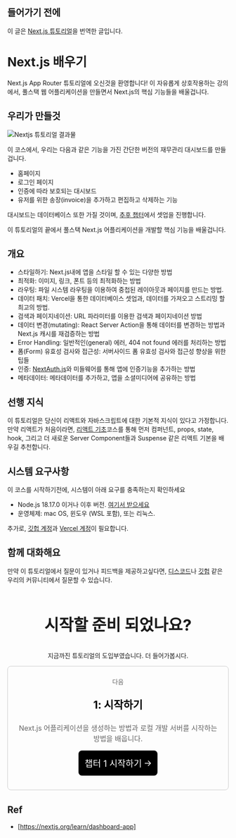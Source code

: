 ## 들어가기 전에
이 글은 [Next.js 튜토리얼](https://nextjs.org/learn/dashboard-app)을 번역한 글입니다.

# Next.js 배우기
Next.js App Router 튜토리얼에 오신것을 환영합니다! 이 자유롭게 상호작용하는 강의에서, 풀스택 웹 어플리케이션을 만들면서 Next.js의 핵심 기능들을 배울겁니다.

## 우리가 만들것
<img src="https://nextjs.org/_next/image?url=%2Flearn%2Flight%2Fdashboard.png&w=3840&q=75" alt="Nextjs 튜토리얼 결과물">

이 코스에서, 우리는 다음과 같은 기능을 가진 간단한 버전의 재무관리 대시보드를 만들겁니다.

- 홈페이지
- 로그인 페이지
- 인증에 따라 보호되는 대시보드
- 유저를 위한 송장(invoice)을 추가하고 편집하고 삭제하는 기능

대시보드는 데이터베이스 또한 가질 것이며, [추후 챕터](https://nextjs.org/learn/dashboard-app/setting-up-your-database)에서 셋업을 진행합니다.

이 튜토리얼의 끝에서 풀스택 Next.js 어플리케이션을 개발할 핵심 기능을 배울겁니다.

## 개요
- 스타일하기: Next.js내에 앱을 스타일 할 수 있는 다양한 방법
- 최적화: 이미지, 링크, 폰트 등의 최적화하는 방법
- 라우팅: 파일 시스템 라우팅을 이용하여 중첩된 레이아웃과 페이지를 만드는 방법.
- 데이터 패치: Vercel을 통한 데이터베이스 셋업과, 데이터를 가져오고 스트리밍 할 최고의 방법.
- 검색과 페이지네이션: URL 파라미터를 이용한 검색과 페이지네이션 방법
- 데이터 변경(mutating): React Server Action을 통해 데이터를 변경하는 방법과 Next.js 캐시를 재검증하는 방법
- Error Handling: 일반적인(general) 에러, 404 not found 에러를 처리하는 방법
- 폼(Form) 유효성 검사와 접근성: 서버사이드 폼 유효성 검사와 접근성 향상을 위한 팁들
- 인증: [NextAuth.js](https://next-auth.js.org/)와 미들웨어를 통해 앱에 인증기능을 추가하는 방법
- 메타데이터: 메타데이터를 추가하고, 앱을 소셜미디어에 공유하는 방법

## 선행 지식
이 튜토리얼은 당신이 리액트와 자바스크립트에 대한 기본적 지식이 있다고 가정합니다. 만약 리액트가 처음이라면, [리액트 기초](https://nextjs.org/learn/react-foundations)코스를 통해 먼저 컴퍼넌트, props, state, hook, 그리고 더 새로운 Server Component들과 Suspense 같은 리액트 기본을 배우길 추천합니다.

## 시스템 요구사항
이 코스를 시작하기전에, 시스템이 아래 요구를 충족하는지 확인하세요
- Node.js 18.17.0 이거나 이후 버전. [여기서 받으세요](https://nodejs.org/en)
- 운영체제: mac OS, 윈도우 (WSL 포함), 또는 리눅스.

추가로, [깃헙 계정](https://github.com/join/)과 [Vercel 계정](https://vercel.com/signup)이 필요합니다.

## 함께 대화해요
만약 이 튜토리얼에서 질문이 있거나 피드백을 제공하고싶다면, [디스코드](https://discord.com/invite/Q3AsD4efFC)나 [깃헙](https://github.com/vercel/next-learn) 같은 우리의 커뮤니티에서 질문할 수 있습니다.

<div class="finish">
  <p class="finish__title">시작할 준비 되었나요?</p>
  <p>지금까진 튜토리얼의 도입부였습니다. 더 들어가봅시다.</p>
  <div class="next-box">
    <p class="next">다음</p>    
    <p class="next__title">1: 시작하기</p>
    <p>Next.js 어플리케이션을 생성하는 방법과 로컬 개발 서버를 시작하는 방법을 배웁니다.</p>
    <a id="next__btn" href="https://thewys.tistory.com/entry/NextJS-튜토리얼-챕터-1-시작하기">챕터 1 시작하기
<svg data-testid="geist-icon" height="16" stroke-linejoin="round" viewBox="0 0 16 16" width="16" style="color: currentcolor;"><path fill-rule="evenodd" clip-rule="evenodd" d="M9.53033 2.21968L9 1.68935L7.93934 2.75001L8.46967 3.28034L12.4393 7.25001H1.75H1V8.75001H1.75H12.4393L8.46967 12.7197L7.93934 13.25L9 14.3107L9.53033 13.7803L14.6036 8.70711C14.9941 8.31659 14.9941 7.68342 14.6036 7.2929L9.53033 2.21968Z" fill="currentColor"></path></svg>
</a>
  </div>
</div>

<style>
  /* 찐파 - #006bff */
  /* 퀴즈 UI */
  .quiz {
    padding: 16px;
    background-color: #fafafa;
    border-radius: 16px;
    text-align: center;
  }

  .quiz__icon {
    display: flex;
    align-items: center;
    justify-content: center;
    margin: auto;
    margin-bottom: 16px;
    width: 56px;
    height: 56px;
    border-radius: 28px;
    background-color: #006bff;
    color: white; 
  }

  .quiz__title {
    font-weight: bold;
    font-size: 28px;
    color: black;
  }

  .quiz__box {
    padding: 24px;
    background-color: white;
    border-radius: 8px;
    box-shadow: 0 4px 6px -1px rgb(0 0 0 / 0.1), 0 2px 4px -2px rgb(0 0 0 / 0.1);
  }

  .quiz__btn-container {
    margin-top: 16px;
    text-align: right;
  }

  .quiz__btn {
    padding: 14px;
    background: black;
    color: white !important;
    border-radius: 8px;
    text-decoration: none !important;
    font-weight: bold;
    font-size: 14px;
    cursor: pointer;
  }

  .quiz__question {
    color: black;
    font-size: 16px;
  }

  .option-list {
    background-color: #F4F4F4;
    border-color: #00000014;
    border: 1px solid;
    border-radius: 8px;
  }

  .option {
    cursor: pointer;
    display: flex;
    padding: 16px;
    align-items: center;
    
  }

  .option:first-child {
    border-top-left-radius: 8px;
    border-top-right-radius: 8px;
  }
  .option:last-child {
    border-bottom-left-radius: 8px;
    border-bottom-right-radius: 8px;
  }

  .option:hover {
    background: white;
  }

  .option__number {
    margin-right: 12px;
    display: flex;
    align-items: center;
    justify-content: center;
    width: 32px;
    height: 32px;
    flex-shrink: 0;
    color: #005ff2;
    background-color: #dfefff;
    border-radius: 9999px;
  }

  .option__desc {

  }

  .option-selected {
    background-color: white;

  }

  .option-selected .option__number {
    background-color: #006bff;
    color: white;
  }

  .option-selected.option-mark {
    background-color: #fca5a5;
  }

  .option-selected.option-mark .option__number {
    background-color: #b91c1c;
  }

  .option-mark[data-answer="true"] {
    background-color: #bbf7d0;
  }

  .option-selected.option-mark[data-answer="true"] .option__number {
    background-color: #16a34a;
  }

  /* 완료 UI */
  .finish {
    margin-top: 64px;
    margin-bottom: 32px;
    text-align: center;
  }

  .finish__title {
    font-size: 36px;
    font-weight: bold;
  }

  .next-box {
    color: #666666;
    border: 1px solid #CCCCCC;
    border-radius: 8px;
    padding: 24px 16px;
    font-size: 16px;
  }
  .next {
    font-size: 14px;
    margin: 0;
  }

  .next__title {
    color: black;
    font-size: 24px;
    font-weight: bold;
  }

  #next__btn {
    display: inline-block;
    font-size: 20px;
    padding: 14px;
    margin-bottom: 8px;
    background: black;
    color: white !important;
    border-radius: 8px;
    text-decoration: none !important;
  }

  h2 {
    font-weight: bold !important;
  }

  code {
    background-color: #ebebeb; 
    padding: 2px 4px;
    border-radius: 4px;
  }

  li {
    list-style: disc;
  }

  .tt_article_useless_p_margin p {
    padding-top: 8px !important;
    padding-bottom: 8px !important;
    margin: auto !important;
  }

  @media screen and (max-width: 600px) {
    .quiz__btn-container {
      text-align: center;
    }

    .quiz__btn {
      width: 100%;
    }

  }
</style>



## Ref
- [https://nextjs.org/learn/dashboard-app]
